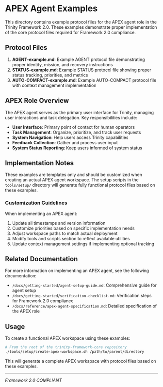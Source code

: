 # APEX Agent Examples

This directory contains example protocol files for the APEX agent role in the Trinity Framework 2.0. These examples demonstrate proper implementation of the core protocol files required for Framework 2.0 compliance.

## Protocol Files

1. **AGENT-example.md**: Example AGENT protocol file demonstrating proper identity, mission, and recovery instructions
2. **STATUS-example.md**: Example STATUS protocol file showing proper status tracking, priorities, and metrics
3. **AUTO-COMPACT-example.md**: Example AUTO-COMPACT protocol file with context management implementation

## APEX Role Overview

The APEX agent serves as the primary user interface for Trinity, managing user interactions and task delegation. Key responsibilities include:

- **User Interface**: Primary point of contact for human operators
- **Task Management**: Organize, prioritize, and track user requests
- **System Navigation**: Help users access Trinity capabilities
- **Feedback Collection**: Gather and process user input
- **System Status Reporting**: Keep users informed of system status

## Implementation Notes

These examples are templates only and should be customized when creating an actual APEX agent workspace. The setup scripts in the `tools/setup/` directory will generate fully functional protocol files based on these examples.

### Customization Guidelines

When implementing an APEX agent:

1. Update all timestamps and version information
2. Customize priorities based on specific implementation needs
3. Adjust workspace paths to match actual deployment
4. Modify tools and scripts section to reflect available utilities
5. Update context management settings if implementing optional tracking

## Related Documentation

For more information on implementing an APEX agent, see the following documentation:

- `/docs/getting-started/agent-setup-guide.md`: Comprehensive guide for agent setup
- `/docs/getting-started/verification-checklist.md`: Verification steps for Framework 2.0 compliance
- `/docs/reference/apex-agent-specification.md`: Detailed specification of the APEX role

## Usage

To create a functional APEX workspace using these examples:

```bash
# From the root of the trinity-framework-core repository
./tools/setup/create-apex-workspace.sh /path/to/parent/directory
```

This will generate a complete APEX workspace with protocol files based on these examples.

---

*Framework 2.0 COMPLIANT*
